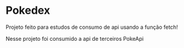 # Pokedex

Projeto feito para estudos de consumo de api usando a função fetch!

Nesse projeto foi consumido a api de terceiros PokeApi
